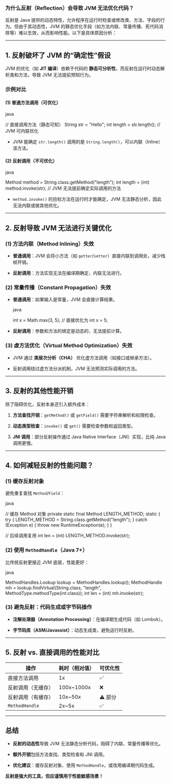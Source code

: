 ### **为什么反射（Reflection）会导致 JVM 无法优化代码？**

反射是 Java 提供的动态特性，允许程序在运行时检查或修改类、方法、字段的行为。但由于其动态性，JVM 的静态优化手段（如方法内联、常量传播、死代码消除等）难以生效，从而影响性能。以下是具体原因分析：

---

## **1. 反射破坏了 JVM 的“确定性”假设**

JVM 的优化（如 **JIT 编译**）依赖于代码的 **静态可分析性**，而反射在运行时动态解析类和方法，导致 JVM 无法提前预知行为。

### **示例对比**

#### **(1) 普通方法调用（可优化）**

java

// 直接调用方法（静态可知）
String str = "Hello";
int length = str.length(); // JVM 可内联优化

- JVM 能确定 `str.length()` 调用的是 `String.length()`，可以内联（Inline）该方法。
    

#### **(2) 反射调用（不可优化）**

java

Method method = String.class.getMethod("length");
int length = (int) method.invoke(str); // JVM 无法提前确定实际调用的方法

- `method.invoke()` 的目标方法在运行时才能确定，JVM 无法静态分析，因此无法内联或做其他优化。
    

---

## **2. 反射导致 JVM 无法进行关键优化**

### **(1) 方法内联（Method Inlining）失效**

- **普通调用**：JVM 会将小方法（如 `getter`/`setter`）直接内联到调用处，减少栈帧开销。
    
- **反射调用**：方法实现无法在编译期确定，内联无法进行。
    

### **(2) 常量传播（Constant Propagation）失效**

- **普通调用**：如果输入是常量，JVM 会直接计算结果。
    
    java
    
    int x = Math.max(3, 5); // 直接优化为 int x = 5;
    
- **反射调用**：参数和方法的绑定是动态的，无法提前计算。
    

### **(3) 虚方法优化（Virtual Method Optimization）失效**

- JVM 通过 **类层次分析（CHA）** 优化虚方法调用（如接口或继承方法）。
    
- 反射调用绕过虚方法分派机制，JVM 无法预测实际调用的方法。
    

---

## **3. 反射的其他性能开销**

除了阻碍优化，反射本身还引入额外成本：

1. **方法查找开销**：`getMethod()` 或 `getField()` 需要字符串解析和权限检查。
    
2. **动态类型检查**：`invoke()` 或 `get()` 需要检查参数和返回类型。
    
3. **JNI 调用**：部分反射操作通过 Java Native Interface（JNI）实现，比纯 Java 调用更慢。
    

---

## **4. 如何减轻反射的性能问题？**

### **(1) 缓存反射对象**

避免重复查找 `Method`/`Field`：

java

// 缓存 Method 对象
private static final Method LENGTH_METHOD;
static {
    try {
        LENGTH_METHOD = String.class.getMethod("length");
    } catch (Exception e) {
        throw new RuntimeException(e);
    }
}

// 后续调用复用
int len = (int) LENGTH_METHOD.invoke(str);

### **(2) 使用 `MethodHandle`（Java 7+）**

比传统反射更接近 JVM 底层，性能更好：

java

MethodHandles.Lookup lookup = MethodHandles.lookup();
MethodHandle mh = lookup.findVirtual(String.class, "length", MethodType.methodType(int.class));
int len = (int) mh.invoke(str);

### **(3) 避免反射：代码生成或字节码操作**

- **注解处理器（Annotation Processing）**：在编译期生成代码（如 Lombok）。
    
- **字节码库（ASM/Javassist）**：动态生成类，避免运行时反射。
    

---

## **5. 反射 vs. 直接调用的性能对比**

|操作|耗时（相对值）|可优化性|
|---|---|---|
|直接方法调用|1x|✅|
|反射调用（无缓存）|100x~1000x|❌|
|反射调用（有缓存）|10x~50x|⚠️ 部分|
|`MethodHandle`|2x~5x|✅|

---

## **总结**

- **反射的动态性**导致 JVM 无法静态分析代码，阻碍了内联、常量传播等优化。
    
- **额外开销**包括方法查找、类型检查和 JNI 调用。
    
- **优化建议**：缓存反射对象、使用 `MethodHandle`，或改用编译期代码生成。
    

**反射是强大的工具，但应谨慎用于性能敏感场景！**